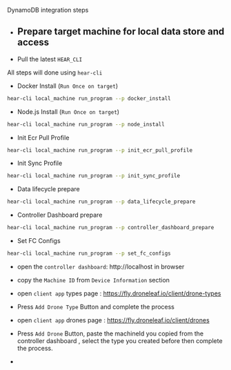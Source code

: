DynamoDB integration steps 



- ## Prepare target machine for local data store and access

- Pull the latest `HEAR_CLI` 

All steps will done using `hear-cli`
- Docker Install (`Run Once on target`)

```bash
hear-cli local_machine run_program --p docker_install
```

- Node.js Install (`Run Once on target`)

```bash
hear-cli local_machine run_program --p node_install
```

- Init Ecr Pull Profile

```bash
hear-cli local_machine run_program --p init_ecr_pull_profile
```

- Init Sync Profile

```bash
hear-cli local_machine run_program --p init_sync_profile
```

- Data lifecycle prepare

```bash
hear-cli local_machine run_program --p data_lifecycle_prepare
```

- Controller Dashboard prepare

```bash
hear-cli local_machine run_program --p controller_dashboard_prepare
```

- Set FC Configs

```bash
hear-cli local_machine run_program --p set_fc_configs
```



- open the `controller dashboard`: http://localhost in browser
- copy the `Machine ID` from `Device Information` section


- open `client app` types page : https://fly.droneleaf.io/client/drone-types
- Press `Add Drone Type` Button and complete the process

- open `client app` drones page : https://fly.droneleaf.io/client/drones
- Press `Add Drone` Button, paste the machineId you copied from the controller dashboard , select the type you created before then complete the process.


- 